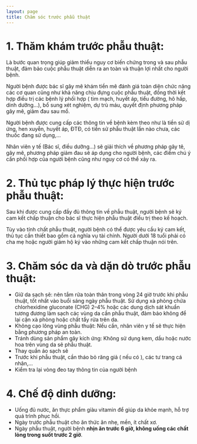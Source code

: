 ```yaml
---
layout: page
title: Chăm sóc trước phẫu thuật
---
```


# 1. Thăm khám trước phẫu thuật: 
Là bước quan trọng giúp giảm thiểu nguy cơ biến chứng trong và sau phẫu thuật, đảm bảo cuộc phẫu thuật diễn ra an toàn và thuận lợi nhất cho người bệnh. 

Người bệnh được bác sĩ gây mê khám tiền mê đánh giá toàn diện chức năng các cơ quan cũng như khả năng chịu đựng cuộc phẫu thuật, đồng thời kết hợp điều trị các bệnh lý phối hợp ( tim mạch, huyết áp, tiểu đường, hô hấp, dinh dưỡng…),  bổ sung xét nghiệm, dự trù máu, quyết định phương pháp gây mê, giảm đau sau mổ. 

Người bệnh được cung cấp các thông tin về bệnh kèm theo như là tiền sử dị ứng, hen xuyễn, huyết áp, ĐTĐ, có tiền sử phẫu thuật lần nào chưa, các thuốc đang sử dụng,…

Nhân viên y tế (Bác sĩ, điều dưỡng...) sẽ giải thích về phương pháp gây tê, gây mê, phương pháp giảm đau sẽ áp dụng cho người bệnh, các điểm chú ý cần phối hợp của người bệnh cũng như nguy cơ có thể xảy ra.

# 2. Thủ tục pháp lý thực hiện trước phẫu thuật:
Sau khi được cung cấp đầy đủ thông tin về phẫu thuật, người bệnh sẽ ký cam kết chấp thuận cho bác sĩ thực hiện phẫu thuật điều trị theo kế hoạch.

Tùy vào tính chất phẫu thuật, người bệnh có thể được yêu cầu ký cam kết, thủ tục cần thiết bao gồm cả nghĩa vụ tài chính. Người dưới 18 tuổi phải có cha mẹ hoặc người giám hộ ký vào những cam kết chấp thuận nói trên.

# 3. Chăm sóc da và dặn dò trước phẫu thuật:
- Giữ da sạch sẽ: nên tắm rửa toàn thân trong vòng 24 giờ trước khi phẫu thuật, tốt nhất vào buổi sáng ngày phẫu thuật. Sử dụng xà phòng chứa chlorhexidine gluconate (CHG) 2–4% hoặc các dung dịch sát khuẩn tương đương làm sạch các vùng da cần phẫu thuật, đảm bảo không để lại cặn xà phòng hoặc chất tẩy rửa trên da.
- Không cạo lông vùng phẫu thuật: Nếu cần, nhân viên y tế sẽ thực hiện bằng phương pháp an toàn.
- Tránh dùng sản phẩm gây kích ứng: Không sử dụng kem, dầu hoặc nước hoa trên vùng da sẽ phẫu thuật.
- Thay quần áo sạch sẽ
- Trước khi phẫu thuật, cần tháo bỏ răng giả ( nếu có ), các tư trang cá nhân,…
- Kiểm tra lại vòng đeo tay thông tin của người bệnh 

# 4. Chế độ dinh dưỡng: 
- Uống đủ nước, ăn thực phẩm giàu vitamin để giúp da khỏe mạnh, hỗ trợ quá trình phục hồi.
- Ngày trước phẫu thuật cho ăn thức ăn nhẹ, mền, ít chất xơ. 
- Ngày phẫu thuật, người bệnh **nhịn ăn trước 6 giờ, không uống các chất lỏng trong suốt trước 2 giờ**. 

